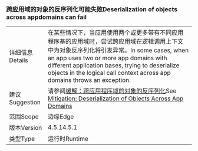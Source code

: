 ### <a name="deserialization-of-objects-across-appdomains-can-fail"></a><span data-ttu-id="afaab-101">跨应用域的对象的反序列化可能失败</span><span class="sxs-lookup"><span data-stu-id="afaab-101">Deserialization of objects across appdomains can fail</span></span>

|   |   |
|---|---|
|<span data-ttu-id="afaab-102">详细信息</span><span class="sxs-lookup"><span data-stu-id="afaab-102">Details</span></span>|<span data-ttu-id="afaab-103">在某些情况下，当应用使用两个或更多带有不同应用程序基的应用域时，尝试跨应用域在逻辑调用上下文中为对象反序列化将引发异常。</span><span class="sxs-lookup"><span data-stu-id="afaab-103">In some cases, when an app uses two or more app domains with different application bases, trying to deserialize objects in the logical call context across app domains throws an exception.</span></span>|
|<span data-ttu-id="afaab-104">建议</span><span class="sxs-lookup"><span data-stu-id="afaab-104">Suggestion</span></span>|<span data-ttu-id="afaab-105">请参阅[缓解：跨应用程序域的对象的反序列化](~/docs/framework/migration-guide/mitigation-deserialization-of-objects-across-app-domains.md)</span><span class="sxs-lookup"><span data-stu-id="afaab-105">See [Mitigation: Deserialization of Objects Across App Domains](~/docs/framework/migration-guide/mitigation-deserialization-of-objects-across-app-domains.md)</span></span>|
|<span data-ttu-id="afaab-106">范围</span><span class="sxs-lookup"><span data-stu-id="afaab-106">Scope</span></span>|<span data-ttu-id="afaab-107">边缘</span><span class="sxs-lookup"><span data-stu-id="afaab-107">Edge</span></span>|
|<span data-ttu-id="afaab-108">版本</span><span class="sxs-lookup"><span data-stu-id="afaab-108">Version</span></span>|<span data-ttu-id="afaab-109">4.5.1</span><span class="sxs-lookup"><span data-stu-id="afaab-109">4.5.1</span></span>|
|<span data-ttu-id="afaab-110">类型</span><span class="sxs-lookup"><span data-stu-id="afaab-110">Type</span></span>|<span data-ttu-id="afaab-111">运行时</span><span class="sxs-lookup"><span data-stu-id="afaab-111">Runtime</span></span>|

